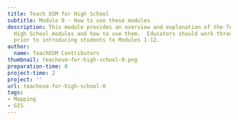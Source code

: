 ```yaml
---
title: Teach OSM for High School
subtitle: Module 0 - How to use these modules
description: This module provides an overview and explanation of the TeachOSM for
  High School modules and how to use them.  Educators should work through this module
  prior to introducing students to Modules 1-12.
author:
  name: TeachOSM Contributors
thumbnail: teachosm-for-high-school-0.png
preparation-time: 0
project-time: 2
project: ''
url: teachosm-for-high-school-0
tags:
- Mapping
- GIS
---
```



